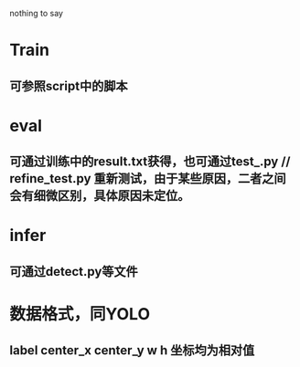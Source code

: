 nothing to say


# Train
## 可参照script中的脚本

# eval
## 可通过训练中的result.txt获得，也可通过test_.py  // refine_test.py 重新测试，由于某些原因，二者之间会有细微区别，具体原因未定位。

# infer
## 可通过detect.py等文件


# 数据格式，同YOLO
## label center_x center_y w h 坐标均为相对值